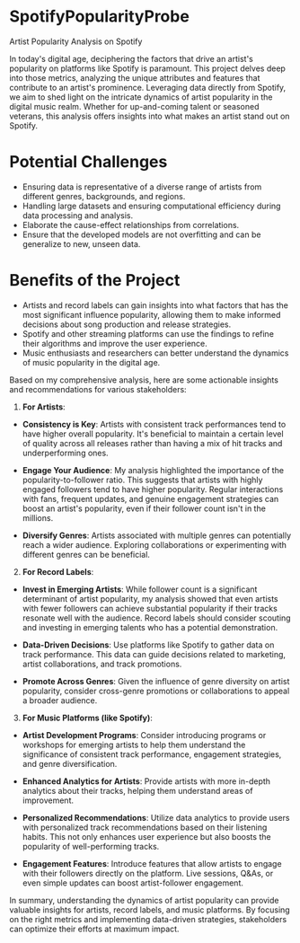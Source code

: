 # SpotifyPopularityProbe

Artist Popularity Analysis on Spotify

In today's digital age, deciphering the factors that drive an artist's popularity on platforms like Spotify is paramount. This project delves deep into those metrics, analyzing the unique attributes and features that contribute to an artist's prominence. Leveraging data directly from Spotify, we aim to shed light on the intricate dynamics of artist popularity in the digital music realm. Whether for up-and-coming talent or seasoned veterans, this analysis offers insights into what makes an artist stand out on Spotify.

# **Potential Challenges**

- Ensuring data is representative of a diverse range of artists from different genres, backgrounds, and regions.
- Handling large datasets and ensuring computational efficiency during data processing and analysis.
- Elaborate the cause-effect relationships from correlations.
- Ensure that the developed models are not overfitting and can be generalize to new, unseen data.

# **Benefits of the Project**

- Artists and record labels can gain insights into what factors that has the most significant influence popularity, allowing them to make informed decisions about song production and release strategies.
- Spotify and other streaming platforms can use the findings to refine their algorithms and improve the user experience.
- Music enthusiasts and researchers can better understand the dynamics of music popularity in the digital age.

Based on my comprehensive analysis, here are some actionable insights and recommendations for various stakeholders:

1. **For Artists**:
 - **Consistency is Key**: Artists with consistent track performances tend to have higher overall popularity. It's beneficial to maintain a certain level of quality across all releases rather than having a mix of hit tracks and underperforming ones.
  
 - **Engage Your Audience**: My analysis highlighted the importance of the popularity-to-follower ratio. This suggests that artists with highly engaged followers tend to have higher popularity. Regular interactions with fans, frequent updates, and genuine engagement strategies can boost an artist's popularity, even if their follower count isn't in the millions.
  
 - **Diversify Genres**: Artists associated with multiple genres can potentially reach a wider audience. Exploring collaborations or experimenting with different genres can be beneficial.

2. **For Record Labels**:
 - **Invest in Emerging Artists**: While follower count is a significant determinant of artist popularity, my analysis showed that even artists with fewer followers can achieve substantial popularity if their tracks resonate well with the audience. Record labels should consider scouting and investing in emerging talents who has a potential demonstration.

 - **Data-Driven Decisions**: Use platforms like Spotify to gather data on track performance. This data can guide decisions related to marketing, artist collaborations, and track promotions.

 - **Promote Across Genres**: Given the influence of genre diversity on artist popularity, consider cross-genre promotions or collaborations to appeal a broader audience.

3. **For Music Platforms (like Spotify)**:
 - **Artist Development Programs**: Consider introducing programs or workshops for emerging artists to help them understand the significance of consistent track performance, engagement strategies, and genre diversification.

 - **Enhanced Analytics for Artists**: Provide artists with more in-depth analytics about their tracks, helping them understand areas of improvement.

 - **Personalized Recommendations**: Utilize data analytics to provide users with personalized track recommendations based on their listening habits. This not only enhances user experience but also boosts the popularity of well-performing tracks.

 - **Engagement Features**: Introduce features that allow artists to engage with their followers directly on the platform. Live sessions, Q&As, or even simple updates can boost artist-follower engagement.

In summary, understanding the dynamics of artist popularity can provide valuable insights for artists, record labels, and music platforms. By focusing on the right metrics and implementing data-driven strategies, stakeholders can optimize their efforts at maximum impact.
